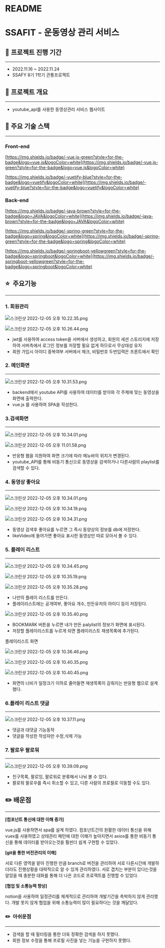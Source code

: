 # README

# SSAFIT - 운동영상 관리 서비스

## 📅  프로젝트 진행 기간

---

- 2022.11.16 ~ 2022.11.24
- SSAFY 8기 1학기 관통프로젝트

## 🔎 프로젝트 개요

---

- youtube_api를 사용한 동영상관리 서비스 웹사이트

## 🔎 주요 기술 스택

---

### Front-end

[https://img.shields.io/badge/-vue.js-green?style=for-the-badge&logo=vue.js&logoColor=white](https://img.shields.io/badge/-vue.js-green?style=for-the-badge&logo=vue.js&logoColor=white)

[https://img.shields.io/badge/-vuetify-blue?style=for-the-badge&logo=vuetify&logoColor=white](https://img.shields.io/badge/-vuetify-blue?style=for-the-badge&logo=vuetify&logoColor=white)

### Back-end

[https://img.shields.io/badge/-java-brown?style=for-the-badge&logo=JAVA&logoColor=white](https://img.shields.io/badge/-java-brown?style=for-the-badge&logo=JAVA&logoColor=white)

[https://img.shields.io/badge/-spring-green?style=for-the-badge&logo=spring&logoColor=white](https://img.shields.io/badge/-spring-green?style=for-the-badge&logo=spring&logoColor=white)

[https://img.shields.io/badge/-springboot-yellowgreen?style=for-the-badge&logo=springboot&logoColor=white](https://img.shields.io/badge/-springboot-yellowgreen?style=for-the-badge&logo=springboot&logoColor=white)

## ⭐  주요기능

---

### 1. 회원관리

![스크린샷 2022-12-05 오후 10.22.35.png](README%204b07b56accd949989a43c30dcdd09c72/%25E1%2584%2589%25E1%2585%25B3%25E1%2584%258F%25E1%2585%25B3%25E1%2584%2585%25E1%2585%25B5%25E1%2586%25AB%25E1%2584%2589%25E1%2585%25A3%25E1%2586%25BA_2022-12-05_%25E1%2584%258B%25E1%2585%25A9%25E1%2584%2592%25E1%2585%25AE_10.22.35.png)

![스크린샷 2022-12-05 오후 10.26.44.png](README%204b07b56accd949989a43c30dcdd09c72/%25E1%2584%2589%25E1%2585%25B3%25E1%2584%258F%25E1%2585%25B3%25E1%2584%2585%25E1%2585%25B5%25E1%2586%25AB%25E1%2584%2589%25E1%2585%25A3%25E1%2586%25BA_2022-12-05_%25E1%2584%258B%25E1%2585%25A9%25E1%2584%2592%25E1%2585%25AE_10.26.44.png)

- jwt를 사용하여 access token을 서버에서 생성하고, 회원의 세션 스토리지에 저장하여 서버측에서 로그인 정보를 저장할 필요 없게 하므로서 무상태성 유지
- 회원 가입시 아이디 중복여부 서버에서 체크, 비밀번호 두번입력은 프론트에서 확인

### 2. 메인화면

---

![스크린샷 2022-12-05 오후 10.31.53.png](README%204b07b56accd949989a43c30dcdd09c72/%25E1%2584%2589%25E1%2585%25B3%25E1%2584%258F%25E1%2585%25B3%25E1%2584%2585%25E1%2585%25B5%25E1%2586%25AB%25E1%2584%2589%25E1%2585%25A3%25E1%2586%25BA_2022-12-05_%25E1%2584%258B%25E1%2585%25A9%25E1%2584%2592%25E1%2585%25AE_10.31.53.png)

- backend에서 youtube API를 사용하여 데이터를 받아와 각 주제에 맞는 동영상을 화면에 출력한다.
- vue.js 를 사용하여 SPA을 작성한다.

### 3.검색화면

---

![스크린샷 2022-12-05 오후 10.34.01.png](README%204b07b56accd949989a43c30dcdd09c72/%25E1%2584%2589%25E1%2585%25B3%25E1%2584%258F%25E1%2585%25B3%25E1%2584%2585%25E1%2585%25B5%25E1%2586%25AB%25E1%2584%2589%25E1%2585%25A3%25E1%2586%25BA_2022-12-05_%25E1%2584%258B%25E1%2585%25A9%25E1%2584%2592%25E1%2585%25AE_10.34.01.png)

![스크린샷 2022-12-05 오후 11.01.58.png](README%204b07b56accd949989a43c30dcdd09c72/%25E1%2584%2589%25E1%2585%25B3%25E1%2584%258F%25E1%2585%25B3%25E1%2584%2585%25E1%2585%25B5%25E1%2586%25AB%25E1%2584%2589%25E1%2585%25A3%25E1%2586%25BA_2022-12-05_%25E1%2584%258B%25E1%2585%25A9%25E1%2584%2592%25E1%2585%25AE_11.01.58.png)

- 반응형 웹을 지원하여 화면 크기에 따라 메뉴바의 위치가 변경된다.
- youtube_API를 통해 비동기 통신으로 동영상을 검색하거나 다른사람의 playlist를 검색할 수 있다.

### 4. 동영상 좋아요

---

![스크린샷 2022-12-05 오후 10.34.01.png](README%204b07b56accd949989a43c30dcdd09c72/%25E1%2584%2589%25E1%2585%25B3%25E1%2584%258F%25E1%2585%25B3%25E1%2584%2585%25E1%2585%25B5%25E1%2586%25AB%25E1%2584%2589%25E1%2585%25A3%25E1%2586%25BA_2022-12-05_%25E1%2584%258B%25E1%2585%25A9%25E1%2584%2592%25E1%2585%25AE_10.34.01%201.png)

![스크린샷 2022-12-05 오후 10.34.19.png](README%204b07b56accd949989a43c30dcdd09c72/%25E1%2584%2589%25E1%2585%25B3%25E1%2584%258F%25E1%2585%25B3%25E1%2584%2585%25E1%2585%25B5%25E1%2586%25AB%25E1%2584%2589%25E1%2585%25A3%25E1%2586%25BA_2022-12-05_%25E1%2584%258B%25E1%2585%25A9%25E1%2584%2592%25E1%2585%25AE_10.34.19.png)

![스크린샷 2022-12-05 오후 10.34.31.png](README%204b07b56accd949989a43c30dcdd09c72/%25E1%2584%2589%25E1%2585%25B3%25E1%2584%258F%25E1%2585%25B3%25E1%2584%2585%25E1%2585%25B5%25E1%2586%25AB%25E1%2584%2589%25E1%2585%25A3%25E1%2586%25BA_2022-12-05_%25E1%2584%258B%25E1%2585%25A9%25E1%2584%2592%25E1%2585%25AE_10.34.31.png)

- 동영상 검색후 좋아요를 누르면 그 즉시 동양상의 정보를 db에 저장한다.
- likeVideo에 들어가면 좋아요 표시한 동영상만 따로 모아서 볼 수 있다.

### 5. 플레이 리스트

---

![스크린샷 2022-12-05 오후 10.34.45.png](README%204b07b56accd949989a43c30dcdd09c72/%25E1%2584%2589%25E1%2585%25B3%25E1%2584%258F%25E1%2585%25B3%25E1%2584%2585%25E1%2585%25B5%25E1%2586%25AB%25E1%2584%2589%25E1%2585%25A3%25E1%2586%25BA_2022-12-05_%25E1%2584%258B%25E1%2585%25A9%25E1%2584%2592%25E1%2585%25AE_10.34.45.png)

![스크린샷 2022-12-05 오후 10.35.19.png](README%204b07b56accd949989a43c30dcdd09c72/%25E1%2584%2589%25E1%2585%25B3%25E1%2584%258F%25E1%2585%25B3%25E1%2584%2585%25E1%2585%25B5%25E1%2586%25AB%25E1%2584%2589%25E1%2585%25A3%25E1%2586%25BA_2022-12-05_%25E1%2584%258B%25E1%2585%25A9%25E1%2584%2592%25E1%2585%25AE_10.35.19.png)

![스크린샷 2022-12-05 오후 10.35.28.png](README%204b07b56accd949989a43c30dcdd09c72/%25E1%2584%2589%25E1%2585%25B3%25E1%2584%258F%25E1%2585%25B3%25E1%2584%2585%25E1%2585%25B5%25E1%2586%25AB%25E1%2584%2589%25E1%2585%25A3%25E1%2586%25BA_2022-12-05_%25E1%2584%258B%25E1%2585%25A9%25E1%2584%2592%25E1%2585%25AE_10.35.28.png)

- 나만의 플레이 리스트를 만든다.
- 플레이리스트에는 공개여부, 좋아요 개수, 만든유저의 아이디 등이 저장된다.

![스크린샷 2022-12-05 오후 10.35.40.png](README%204b07b56accd949989a43c30dcdd09c72/%25E1%2584%2589%25E1%2585%25B3%25E1%2584%258F%25E1%2585%25B3%25E1%2584%2585%25E1%2585%25B5%25E1%2586%25AB%25E1%2584%2589%25E1%2585%25A3%25E1%2586%25BA_2022-12-05_%25E1%2584%258B%25E1%2585%25A9%25E1%2584%2592%25E1%2585%25AE_10.35.40.png)

- BOOKMARK 버튼을 누르면 내가 만든 palylist의 정보가 화면에 표시된다.
- 저장할 플레이리스트를 누르게 되면 플레이리스트 재생목록에 추가된다.

플레이리스트 화면

![스크린샷 2022-12-05 오후 10.36.46.png](README%204b07b56accd949989a43c30dcdd09c72/%25E1%2584%2589%25E1%2585%25B3%25E1%2584%258F%25E1%2585%25B3%25E1%2584%2585%25E1%2585%25B5%25E1%2586%25AB%25E1%2584%2589%25E1%2585%25A3%25E1%2586%25BA_2022-12-05_%25E1%2584%258B%25E1%2585%25A9%25E1%2584%2592%25E1%2585%25AE_10.36.46.png)

![스크린샷 2022-12-05 오후 10.40.35.png](README%204b07b56accd949989a43c30dcdd09c72/%25E1%2584%2589%25E1%2585%25B3%25E1%2584%258F%25E1%2585%25B3%25E1%2584%2585%25E1%2585%25B5%25E1%2586%25AB%25E1%2584%2589%25E1%2585%25A3%25E1%2586%25BA_2022-12-05_%25E1%2584%258B%25E1%2585%25A9%25E1%2584%2592%25E1%2585%25AE_10.40.35.png)

![스크린샷 2022-12-05 오후 10.40.45.png](README%204b07b56accd949989a43c30dcdd09c72/%25E1%2584%2589%25E1%2585%25B3%25E1%2584%258F%25E1%2585%25B3%25E1%2584%2585%25E1%2585%25B5%25E1%2586%25AB%25E1%2584%2589%25E1%2585%25A3%25E1%2586%25BA_2022-12-05_%25E1%2584%258B%25E1%2585%25A9%25E1%2584%2592%25E1%2585%25AE_10.40.45.png)

- 화면의 너비가 일정크기 이하로 줄어들면 재생목록이 감춰지는 반응형 웹으로 설계했다.

### 6.플레이 리스트 댓글

---

![스크린샷 2022-12-05 오후 10.37.11.png](README%204b07b56accd949989a43c30dcdd09c72/%25E1%2584%2589%25E1%2585%25B3%25E1%2584%258F%25E1%2585%25B3%25E1%2584%2585%25E1%2585%25B5%25E1%2586%25AB%25E1%2584%2589%25E1%2585%25A3%25E1%2586%25BA_2022-12-05_%25E1%2584%258B%25E1%2585%25A9%25E1%2584%2592%25E1%2585%25AE_10.37.11.png)

- 댓글과 대댓글 기능동작
- 댓글을 작성한 작성자만 수정,삭제 가능

### 7. 팔로우 팔로워

---

![스크린샷 2022-12-05 오후 10.39.09.png](README%204b07b56accd949989a43c30dcdd09c72/%25E1%2584%2589%25E1%2585%25B3%25E1%2584%258F%25E1%2585%25B3%25E1%2584%2585%25E1%2585%25B5%25E1%2586%25AB%25E1%2584%2589%25E1%2585%25A3%25E1%2586%25BA_2022-12-05_%25E1%2584%258B%25E1%2585%25A9%25E1%2584%2592%25E1%2585%25AE_10.39.09.png)

- 친구목록, 팔로잉, 팔로워로 분류해서 나눠 볼 수 있다.
- 팔로워 팔로우를 즉시 취소할 수 있고, 다른 사람의 프로필로 이동할 수도 있다.

## ✏️ 배운점

---

**[컴포넌트 통신에 대한 이해 증가]**

vue.js를 사용하면서 spa를 설계 하였다. 컴포넌트간의 원활한 데이터 통신을 위해 vuex를 사용하였고 상태관리 패턴에 대한 이해가 높아지면서 axios를 통한 비동기 통신을 통해 데이터를 받아오는것을 훨씬더 쉽게 구현할 수 있었다.

**[git을 통한 버전관리의 이해]**

서로 다른 영역을 맡아 진행한 만큼 branch로 버전을 관리하여 서로 다른시간에 개발하더라도 진행상황을 대략적으로 알 수 있게 관리하였다. 서로 겹치는 부분이 있다는것을 알았을  때 충분한 대화를 통해 더 나은 코드로 프로젝트를 진행할 수 있었다.

**[협업 및 소통능력 향상]**

notion을 사용하여 일정관리를 체계적으로 관리하여 개발기간을 촉박하지 않게 관리했다. 개발 못지 않게 협업을 위해 소통능력이 많이 필요하다는 것을 깨달았다.

### ✏️  아쉬운점

---

- 검색을 할 때 필터링을 통한 더욱 정확한 검색을 하지 못했다.
- 회원 정보 수정을 통해 프로필 사진을 넣는 기능을 구현하지 못했다.